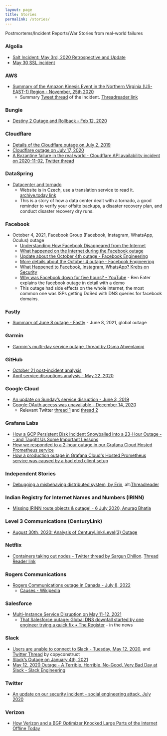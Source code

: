 ```yaml
---
layout: page
title: Stories
permalink: /stories/
---
```


Postmortems/Incident Reports/War Stories from real-world failures

### Algolia
- [Salt Incident: May 3rd, 2020 Retrospective and Update](https://blog.algolia.com/salt-incident-may-3rd-2020-retrospective-and-update/)
- [May 30 SSL incident](https://www.algolia.com/blog/engineering/may-30-ssl-incident/)

### AWS
- [Summary of the Amazon Kinesis Event in the Northern Virginia (US-EAST-1) Region - November, 25th 2020](https://aws.amazon.com/message/11201/)
  - Summary [Tweet thread](https://twitter.com/GergelyOrosz/status/1337871810738655235) of the incident. [Threadreader link](https://threadreaderapp.com/thread/1337869823204847616.html)

### Bungie
- [Destiny 2 Outage and Rollback - Feb 12, 2020](https://www.bungie.net/en/Explore/Detail/News/48723)

### Cloudflare
- [Details of the Cloudflare outage on July 2, 2019](https://blog.cloudflare.com/details-of-the-cloudflare-outage-on-july-2-2019/)
- [Cloudflare outage on July 17, 2020](https://blog.cloudflare.com/cloudflare-outage-on-july-17-2020/)
- [A Byzantine failure in the real world - Cloudflare API availability incident on 2020-11-02](https://blog.cloudflare.com/a-byzantine-failure-in-the-real-world/), [Twitter thread](https://twitter.com/HenryR/status/1333336495260745729)

### DataSpring
- [Datacenter and tornado](https://www.dataspring.cz/datacentrum-a-tornado/)
  - Website is in Czech, use a translation service to read it. [archive.today link](http://archive.today/fWE85)
  - This is a story of how a data center dealt with a tornado, a good reminder to verify your offsite backups, a disaster recovery plan, and conduct disaster recovery dry runs.

### Facebook
- October 4, 2021, Facebook Group (Facebook, Instagram, WhatsApp, Oculus) outage
  - [Understanding How Facebook Disappeared from the Internet](https://blog.cloudflare.com/october-2021-facebook-outage/)
  - [What happened on the Internet during the Facebook outage](https://blog.cloudflare.com/during-the-facebook-outage/)
  - [Update about the October 4th outage - Facebook Engineering](https://engineering.fb.com/2021/10/04/networking-traffic/outage/)
  - [More details about the October 4 outage - Facebook Engineering](https://engineering.fb.com/2021/10/05/networking-traffic/outage-details/)
  - [What Happened to Facebook, Instagram, WhatsApp? Krebs on Security](https://krebsonsecurity.com/2021/10/what-happened-to-facebook-instagram-whatsapp/)
  - [Why was Facebook down for five hours? - YouTube](https://www.youtube.com/watch?v=-wMU8vmfaYo) - Ben Eater explains the facebook outage in detail with a demo
  - This outage had side effects on the whole internet, the most common one was ISPs getting DoSed with DNS queries for facebook domains.

### Fastly
- [Summary of June 8 outage - Fastly](https://www.fastly.com/blog/summary-of-june-8-outage) - June 8, 2021, global outage

### Garmin
- [Garmin's multi-day service outage, thread by Osma Ahvenlampi](https://twitter.com/osma/status/1286374610204844033)

### GitHub
- [October 21 post-incident analysis](https://github.blog/2018-10-30-oct21-post-incident-analysis/)
- [April service disruptions analysis - May 22, 2020](https://github.blog/2020-05-22-april-service-disruptions-analysis/)

### Google Cloud
- [An update on Sunday’s service disruption - June 3, 2019](https://cloud.google.com/blog/topics/inside-google-cloud/an-update-on-sundays-service-disruption)
- [Google OAuth access was unavailable - December 14, 2020](https://status.cloud.google.com/incident/zall/20013)
  - Relevant Twitter [thread 1](https://twitter.com/copyconstruct/status/1338716306963456000) and [thread 2](https://twitter.com/copyconstruct/status/1340140498418208770)

### Grafana Labs
- [How a GCP Persistent Disk Incident Snowballed into a 23-Hour Outage -- and Taught Us Some Important Lessons](https://grafana.com/blog/2020/01/23/how-a-gcp-persistent-disk-incident-snowballed-into-a-23-hour-outage-and-taught-us-some-important-lessons/)
- [How we responded to a 2-hour outage in our Grafana Cloud Hosted Prometheus service](https://grafana.com/blog/2021/03/26/how-we-responded-to-a-2-hour-outage-in-our-grafana-cloud-hosted-prometheus-service/)
- [How a production outage in Grafana Cloud's Hosted Prometheus service was caused by a bad etcd client setup](https://grafana.com/blog/2020/04/07/how-a-production-outage-in-grafana-clouds-hosted-prometheus-service-was-caused-by-a-bad-etcd-client-setup/)

### Independent Stories
- [Debugging a misbehaving distributed system, by Erin](https://twitter.com/erincandescent/status/1281280157073002496),  alt:[Threadreader](https://threadreaderapp.com/thread/1281280157073002496.html)

### Indian Registry for Internet Names and Numbers (IRINN)
- [Missing IRINN route objects & outage! - 6 July 2020, Anurag Bhatia](https://anuragbhatia.com/2020/07/networking/isp-column/missing-irinn-route-objects-outage/)

### Level 3 Communications (CenturyLink)
- [August 30th, 2020: Analysis of CenturyLink/Level(3) Outage](https://blog.cloudflare.com/analysis-of-todays-centurylink-level-3-outage/)

### Netflix
- [Containers taking out nodes - Twitter thread by Sargun Dhillon](https://twitter.com/sargun/status/1228495222658613250?s=19). [Thread Reader link](https://threadreaderapp.com/thread/1228495222658613250.html)

### Rogers Communications
- [Rogers Communications outage in Canada - July 8, 2022](https://blog.cloudflare.com/cloudflares-view-of-the-rogers-communications-outage-in-canada/)
  - [Causes - Wikipedia](https://en.wikipedia.org/wiki/2022_Rogers_Communications_outage#Causes)

### Salesforce
- [Multi-Instance Service Disruption on May 11-12, 2021](https://help.salesforce.com/s/articleView?id=000358392&type=1)
  - [That Salesforce outage: Global DNS downfall started by one engineer trying a quick fix • The Register](https://www.theregister.com/2021/05/19/salesforce_root_cause/) - in the news

### Slack
- [Users are unable to connect to Slack - Tuesday, May 12, 2020](https://status.slack.com/2020-05-12),
and [Twitter Thread](https://twitter.com/copyconstruct/status/1260988880397856769) by copyconstruct
- [Slack’s Outage on January 4th, 2021](https://slack.engineering/slacks-outage-on-january-4th-2021/)
- [May 12, 2020 Outage - A Terrible, Horrible, No-Good, Very Bad Day at Slack - Slack Engineering](https://slack.engineering/a-terrible-horrible-no-good-very-bad-day-at-slack/)

### Twitter
- [An update on our security incident - social engineering attack, July 2020](https://blog.twitter.com/en_us/topics/company/2020/an-update-on-our-security-incident.html)

### Verizon
- [How Verizon and a BGP Optimizer Knocked Large Parts of the Internet Offline Today](https://blog.cloudflare.com/how-verizon-and-a-bgp-optimizer-knocked-large-parts-of-the-internet-offline-today/)
